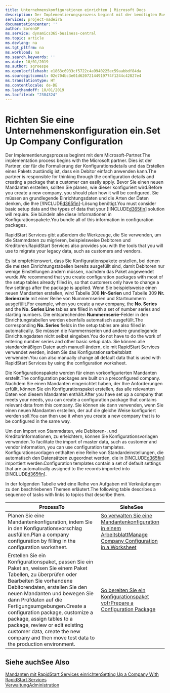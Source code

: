 ```yaml
---
title: Unternehmenskonfigurationen einrichten | Microsoft Docs
description: Der Implementierungsprozess beginnt mit der benötigten Business Central Lösung. Sie bündeln alle diese Informationen in Konfigurationspakete.
services: project-madeira
documentationcenter: ''
author: SorenGP
ms.service: dynamics365-business-central
ms.topic: article
ms.devlang: na
ms.tgt_pltfrm: na
ms.workload: na
ms.search.keywords: ''
ms.date: 10/01/2019
ms.author: sgroespe
ms.openlocfilehash: e1863c6933cf5722c4a9940225ec59aabbdf84da
ms.sourcegitcommit: 02e704bc3e01d62072144919774f1244c42827e4
ms.translationtype: HT
ms.contentlocale: de-DE
ms.lasthandoff: 10/01/2019
ms.locfileid: "2304324"
---
```

# <a name="set-up-company-configuration"></a><span data-ttu-id="d94f9-104">Richten Sie eine Unternehmenskonfiguration ein.</span><span class="sxs-lookup"><span data-stu-id="d94f9-104">Set Up Company Configuration</span></span>
<span data-ttu-id="d94f9-105">Der Implementierungsprozess beginnt mit dem Microsoft-Partner.</span><span class="sxs-lookup"><span data-stu-id="d94f9-105">The implementation process begins with the Microsoft partner.</span></span> <span data-ttu-id="d94f9-106">Dies ist der Partner, der für die Formulierung der Konfigurationsdetails und das Erstellen eines Pakets zuständig ist, dass ein Debitor einfach anwenden kann.</span><span class="sxs-lookup"><span data-stu-id="d94f9-106">The partner is responsible for thinking through the configuration details and creating a package that a customer can easily apply.</span></span> <span data-ttu-id="d94f9-107">Bevor Sie einen neuen Mandanten erstellen, sollten Sie planen, wie dieser konfiguriert wird.</span><span class="sxs-lookup"><span data-stu-id="d94f9-107">Before you create a new company, you should plan how it will be configured.</span></span> <span data-ttu-id="d94f9-108">Sie müssen an grundlegende Einrichtungsdaten und die Arten der Daten denken, die Ihre [!INCLUDE[d365fin](includes/d365fin_md.md)]-Lösung benötigt.</span><span class="sxs-lookup"><span data-stu-id="d94f9-108">You must consider basic setup data and the types of data that your [!INCLUDE[d365fin](includes/d365fin_md.md)] solution will require.</span></span> <span data-ttu-id="d94f9-109">Sie bündeln alle diese Informationen in Konfigurationspakete.</span><span class="sxs-lookup"><span data-stu-id="d94f9-109">You bundle all of this information in configuration packages.</span></span>

<span data-ttu-id="d94f9-110">RapidStart Services gibt außerdem die Werkzeuge, die Sie verwenden, um die Stammdaten zu migrieren, beispielsweise Debitoren und Kreditoren.</span><span class="sxs-lookup"><span data-stu-id="d94f9-110">RapidStart Services also provides you with the tools that you will use to migrate your legacy data, such as customers and vendors.</span></span>  

<span data-ttu-id="d94f9-111">Es ist empfehlenswert, dass Sie Konfigurationspakete erstellen, bei denen die meisten Einrichtungstabellen bereits ausgefüllt sind, damit Debitoren nur wenige Einstellungen ändern müssen, nachdem das Paket angewendet wurde.</span><span class="sxs-lookup"><span data-stu-id="d94f9-111">We recommend that you create configuration packages with most of the setup tables already filled in, so that customers only have to change a few settings after the package is applied.</span></span> <span data-ttu-id="d94f9-112">Wenn Sie beispielsweise einen neuen Mandanten erstellen, wird Tabelle 308 **Nr-Serien** und Tabelle 309 **Nr. Serienzeile**  mit einer Reihe von Nummernserien und Startnummern ausgefüllt.</span><span class="sxs-lookup"><span data-stu-id="d94f9-112">For example, when you create a new company, the **No. Series** and the **No. Series Line** tables are filled in with a set of number series and starting numbers.</span></span> <span data-ttu-id="d94f9-113">Die entsprechenden **Nummernserie**-Felder in den Einrichtungstabellen werden ebenfalls automatisch ausgefüllt.</span><span class="sxs-lookup"><span data-stu-id="d94f9-113">The corresponding **No. Series** fields in the setup tables are also filled in automatically.</span></span> <span data-ttu-id="d94f9-114">Sie müssen die Nummernserien und andere grundlegende Einrichtungsdaten nicht selbst eingeben.</span><span class="sxs-lookup"><span data-stu-id="d94f9-114">You do not have to do the work of entering number series and other basic setup data.</span></span> <span data-ttu-id="d94f9-115">Sie können alle standardmäßigen Daten auch manuell ändern, die mit RapidStart Services verwendet werden, indem Sie das Konfigurationsarbeitsblatt verwenden.</span><span class="sxs-lookup"><span data-stu-id="d94f9-115">You can also manually change all default data that is used with RapidStart Services by using the configuration worksheet.</span></span>  

<span data-ttu-id="d94f9-116">Die Konfigurationspakete werden für einen vorkonfigurierten Mandanten erstellt.</span><span class="sxs-lookup"><span data-stu-id="d94f9-116">The configuration packages are built on a preconfigured company.</span></span> <span data-ttu-id="d94f9-117">Nachdem Sie einen Mandanten eingerichtet haben, der Ihre Anforderungen erfüllt, können Sie ein Konfigurationspaket erstellen, das alle relevanten Daten von diesem Mandanten enthält.</span><span class="sxs-lookup"><span data-stu-id="d94f9-117">After you have set up a company that meets your needs, you can create a configuration package that contains relevant data from this company.</span></span> <span data-ttu-id="d94f9-118">Sie können sie dann verwenden, wenn Sie einen neuen Mandanten erstellen, der auf die gleiche Weise konfiguriert werden soll.</span><span class="sxs-lookup"><span data-stu-id="d94f9-118">You can then use it when you create a new company that is to be configured in the same way.</span></span>  

<span data-ttu-id="d94f9-119">Um den Import von Stammdaten, wie Debitoren-, und Kreditorinformationen, zu erleichtern, können Sie Konfigurationsvorlagen verwenden.</span><span class="sxs-lookup"><span data-stu-id="d94f9-119">To facilitate the import of master data, such as customer and vendor information, you can use configuration templates.</span></span> <span data-ttu-id="d94f9-120">Konfigurationsvorlagen enthalten eine Reihe von Standardeinstellungen, die automatisch den Datensätzen zugeordnet werden, die in [!INCLUDE[d365fin](includes/d365fin_md.md)] importiert werden.</span><span class="sxs-lookup"><span data-stu-id="d94f9-120">Configuration templates contain a set of default settings that are automatically assigned to the records imported into [!INCLUDE[d365fin](includes/d365fin_md.md)].</span></span>

<span data-ttu-id="d94f9-121">In der folgenden Tabelle wird eine Reihe von Aufgaben mit Verknüpfungen zu den beschriebenen Themen erläutert.</span><span class="sxs-lookup"><span data-stu-id="d94f9-121">The following table describes a sequence of tasks with links to topics that describe them.</span></span>

|<span data-ttu-id="d94f9-122">**Prozess**</span><span class="sxs-lookup"><span data-stu-id="d94f9-122">**To**</span></span>|<span data-ttu-id="d94f9-123">**Siehe**</span><span class="sxs-lookup"><span data-stu-id="d94f9-123">**See**</span></span>|  
|------------|-------------|  
|<span data-ttu-id="d94f9-124">Planen Sie eine Mandantenkonfiguration, indem Sie in den Konfigurationsvorschlag ausfüllen.</span><span class="sxs-lookup"><span data-stu-id="d94f9-124">Plan a company configuration by filling in the configuration worksheet.</span></span>|[<span data-ttu-id="d94f9-125">So verwalten Sie eine Mandantenkonfiguration in einem Arbeitsblatt</span><span class="sxs-lookup"><span data-stu-id="d94f9-125">Manage Company Configuration in a Worksheet</span></span>](admin-how-to-manage-company-configuration-in-a-worksheet.md)|  
|<span data-ttu-id="d94f9-126">Erstellen Sie ein Konfigurationspaket, passen Sie ein Paket an, weisen Sie einem Paket Tabellen, zu überprüfen oder Bearbeiten Sie vorhandene Debitorendaten, erstellen Sie den neuen Mandanten und bewegen Sie dann Prüfdaten auf die Fertigungsumgebungen.</span><span class="sxs-lookup"><span data-stu-id="d94f9-126">Create a configuration package, customize a package, assign tables to a package, review or edit existing customer data, create the new company and then move test data to the production environment.</span></span>|[<span data-ttu-id="d94f9-127">So bereiten Sie ein Konfigurationspaket vofr</span><span class="sxs-lookup"><span data-stu-id="d94f9-127">Prepare a Configuration Package</span></span>](admin-how-to-prepare-a-configuration-package.md)| 

## <a name="see-also"></a><span data-ttu-id="d94f9-128">Siehe auch</span><span class="sxs-lookup"><span data-stu-id="d94f9-128">See Also</span></span>  
[<span data-ttu-id="d94f9-129">Mandanten mit RapidStart Services einrichten</span><span class="sxs-lookup"><span data-stu-id="d94f9-129">Setting Up a Company With RapidStart Services</span></span>](admin-set-up-a-company-with-rapidstart.md)  
[<span data-ttu-id="d94f9-130">Verwaltung</span><span class="sxs-lookup"><span data-stu-id="d94f9-130">Administration</span></span>](admin-setup-and-administration.md)
